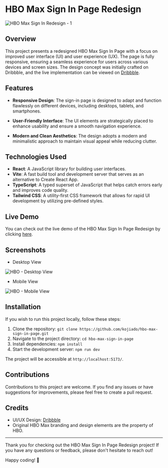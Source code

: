 # HBO Max Sign In Page Redesign

![HBO Max Sign In Redesign - 1](https://github.com/kojiado/hbo-max-sign-in-page/assets/127887180/655032c1-752b-4ff8-b254-353d73a6b17c)


## Overview

This project presents a redesigned HBO Max Sign In Page with a focus on improved user interface (UI) and user experience (UX). The page is fully responsive, ensuring a seamless experience for users across various devices and screen sizes. The design concept was initially crafted on Dribbble, and the live implementation can be viewed on [Dribbble](https://dribbble.com/shots/22107417-HBO-Max-Sign-In-Page).

## Features

- **Responsive Design**: The sign-in page is designed to adapt and function flawlessly on different devices, including desktops, tablets, and smartphones.

- **User-Friendly Interface**: The UI elements are strategically placed to enhance usability and ensure a smooth navigation experience.

- **Modern and Clean Aesthetics**: The design adopts a modern and minimalistic approach to maintain visual appeal while reducing clutter.

## Technologies Used

- **React**: A JavaScript library for building user interfaces.
- **Vite**: A fast build tool and development server that serves as an alternative to Create React App.
- **TypeScript**: A typed superset of JavaScript that helps catch errors early and improves code quality.
- **Tailwind CSS**: A utility-first CSS framework that allows for rapid UI development by utilizing pre-defined styles.

## Live Demo

You can check out the live demo of the HBO Max Sign In Page Redesign by clicking [here](https://hbo-max-sign-in-page.vercel.app).

## Screenshots

- Desktop View

![HBO - Desktop View](https://github.com/kojiado/hbo-max-sign-in-page/assets/127887180/7c99b3ae-f99c-43ee-b4da-74bf3748f406)

- Mobile View

![HBO - Mobile View](https://github.com/kojiado/hbo-max-sign-in-page/assets/127887180/1dff883a-868d-49f3-886f-b5c9c723415c)


## Installation

If you wish to run this project locally, follow these steps:

1. Clone the repository: `git clone https://github.com/kojiado/hbo-max-sign-in-page.git`
2. Navigate to the project directory: `cd hbo-max-sign-in-page`
3. Install dependencies: `npm install`
4. Start the development server: `npm run dev`

The project will be accessible at `http://localhost:5173/`.

## Contributions

Contributions to this project are welcome. If you find any issues or have suggestions for improvements, please feel free to create a pull request.

## Credits

- UI/UX Design: [Dribbble](https://dribbble.com/shots/22107417-HBO-Max-Sign-In-Page)
- Original HBO Max branding and design elements are the property of HBO.

---

Thank you for checking out the HBO Max Sign In Page Redesign project! If you have any questions or feedback, please don't hesitate to reach out!

Happy coding! 🚀

